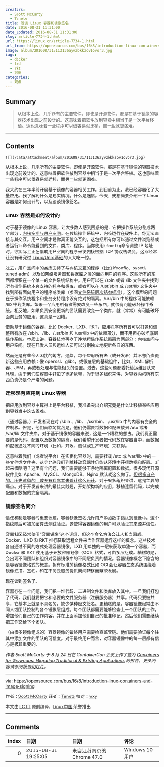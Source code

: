 ```yaml
---
creators:
  - Scott McCarty
  - Tanete
title: 浅谈 Linux 容器和镜像签名
date: 2016-08-31 11:31:00
date_updated: 2016-08-31 11:31:00
slug: article-7734-1.html
url: https://linux.cn/article-7734-1.html
url_from: https://opensource.com/bus/16/8/introduction-linux-containers-and-image-signing
image: album/201608/31/113136ayvzbkkzov1ovor3.jpg
tags:
  - docker
  - lxd
  - rkt
  - 容器
categories:
  - 观点
---
```


## Summary

> 从根本上说，几乎所有的主要软件，即使是开源软件，都是在基于镜像的容器技术出现之前设计的。这意味着把软件放到容器中相当于是一次平台移植。这也意味着一些程序可以很容易就迁移，而一些就更困难。

***

<!-- more -->

## Contents

`![](/data/attachment/album/201608/31/113136ayvzbkkzov1ovor3.jpg)`

从根本上说，几乎所有的主要软件，即使是开源软件，都是在基于镜像的容器技术出现之前设计的。这意味着把软件放到容器中相当于是一次平台移植。这也意味着一些程序可以很容易就迁移，[而另一些就更困难](http://rhelblog.redhat.com/2016/04/21/architecting-containers-part-4-workload-characteristics-and-candidates-for-containerization/)。

我大约在三年半前开展基于镜像的容器相关工作。到目前为止，我已经容器化了大量应用。我了解到什么是现实情况，什么是迷信。今天，我想简要介绍一下 Linux 容器是如何设计的，以及谈谈镜像签名。

### Linux 容器是如何设计的

对于基于镜像的 Linux 容器，让大多数人感到困惑的是，它把操作系统分割成两个部分：[内核空间与用户空间](http://rhelblog.redhat.com/2015/07/29/architecting-containers-part-1-user-space-vs-kernel-space/)。在传统操作系统中，内核运行在硬件上，你无法直接与其交互。用户空间才是你真正能交互的，这包括所有你可以通过文件浏览器或者运行`ls`命令能看到的文件、类库、程序。当你使用`ifconfig`命令调整 IP 地址时，你实际上正在借助用户空间的程序来使内核根据 TCP 协议栈改变。这点经常让没有研究过 [Linux/Unix 基础](http://rhelblog.redhat.com/tag/architecting-containers/)的人大吃一惊。

过去，用户空间中的类库支持了与内核交互的程序（比如 ifconfig、sysctl、tuned-adm）以及如网络服务器和数据库之类的面向用户的程序。这些所有的东西都堆积在一个单一的文件系统结构中。用户可以在 /sbin 或者 /lib 文件夹中找到所有操作系统本身支持的程序和类库，或者可以在 /usr/sbin 或 /usr/lib 文件夹中找到所有面向用户的程序或类库（参阅[文件系统层次结构标准](https://linux.cn/article-6132-1.html)）。这个模型的问题在于操作系统程序和业务支持程序没有绝对的隔离。/usr/bin 中的程序可能依赖 /lib 中的类库。如果一个应用所有者需要改变一些东西，就很有可能破坏操作系统。相反地，如果负责安全更新的团队需要改变一个类库，就（常常）有可能破坏面向业务的应用。这真是一团糟。

借助基于镜像的容器，比如 Docker、LXD、RKT，应用程序所有者可以打包和调整所有放在 /sbin、/lib、/usr/bin 和 /usr/lib 中的依赖部分，而不用担心破坏底层操作系统。本质上讲，容器技术再次干净地将操作系统隔离为两部分：内核空间与用户空间。现在开发人员和运维人员可以分别独立地更新各自的东西。

然而还是有些令人困扰的地方。通常，每个应用所有者（或开发者）并不想负责更新这些应用依赖：像 openssl、glibc，或很底层的基础组件，比如，XML 解析器、JVM，再或者处理与性能相关的设置。过去，这些问题都委托给运维团队来处理。由于我们在容器中打包了很多依赖，对于很多组织来讲，对容器内的所有东西负责仍是个严峻的问题。

### 迁移现有应用到 Linux 容器

把应用放到容器中算得上是平台移植，我准备突出介绍究竟是什么让移植某些应用到容器当中这么困难。

（通过容器，）开发者现在对 /sbin 、/lib、 /usr/bin、 /usr/lib 中的内容有完全的控制权。但是，他们面临的挑战是，他们仍需要将数据和配置放到 /etc 或者 /var/lib 文件夹中。对于基于镜像的容器来说，这是一个糟糕的想法。我们真正需要的是代码、配置以及数据的隔离。我们希望开发者把代码放在容器当中，而数据和配置通过不同的环境（比如，开发、测试或生产环境）来获得。

这意味着我们（或者说平台）在实例化容器时，需要挂载 /etc 或 /var/lib 中的一些文件或文件夹。这会允许我们到处移动容器并仍能从环境中获得数据和配置。听起来很酷吧？这里有个问题，我们需要能够干净地隔离配置和数据。很多现代开源软件比如 Apache、MySQL、MongoDB、Nginx 默认就这么做了。[但很多自产的、历史遗留的、或专有程序并未默认这么设计](http://rhelblog.redhat.com/2016/04/21/architecting-containers-part-4-workload-characteristics-and-candidates-for-containerization/)。对于很多组织来讲，这是主要的痛点。对于开发者来讲的最佳实践是，开始架构新的应用，移植遗留代码，以完成配置和数据的完全隔离。

### 镜像签名简介

信任机制是容器的重要议题。容器镜像签名允许用户添加数字指纹到镜像中。这个指纹随后可被加密算法测试验证。这使得容器镜像的用户可以验证其来源并信任。

容器社区经常使用“容器镜像”这个词组，但这个命名方法会让人相当困惑。Docker、LXD 和 RKT 推行获取远程文件来当作容器运行这样的概念。这些技术各自通过不同的方式处理容器镜像。LXD 用单独的一层来获取单独一个容器，而 Docker 和 RKT 使用基于开放容器镜像（OCI）格式，可由多层组成。糟糕的是，会出现不同团队和组织对容器镜像中的不同层负责的情况。容器镜像概念下隐含的是容器镜像格式的概念。拥有标准的镜像格式比如 OCI 会让容器生态系统围绕着镜像扫描、签名，和在不同云服务提供商间转移而繁荣发展。

现在谈到签名了。

容器存在一个问题，我们把一堆代码、二进制文件和类库放入其中。一旦我们打包了代码，我们就要把它和必要的文件服务器（注册服务器）共享。代码只要被共享，它基本上就是不具名的，缺少某种密文签名。更糟糕的是，容器镜像经常由不同人或团队控制的各个镜像层组成。每个团队都需要能够检查上一个团队的工作，增加他们自己的工作内容，并在上面添加他们自己的批准印记。然后他们需要继续把工作交给下个团队。

（由很多镜像组成的）容器镜像的最终用户需要检查监管链。他们需要验证每个往其中添加文件的团队的可信度。对于最终用户而言，对容器镜像中的每一层都有信心是极其重要的。

*作者 Scott McCarty 于 8 月 24 日在 ContainerCon 会议上作了题为 [Containers for Grownups: Migrating Traditional & Existing Applications](https://lcccna2016.sched.org/event/7JUc/containers-for-grownups-migrating-traditional-existing-applications-scott-mccarty-red-hat) 的报告，更多内容请参阅报告[幻灯片](http://schd.ws/hosted_files/lcccna2016/91/Containers%20for%20Grownups_%20Migrating%20Traditional%20%26%20Existing%20Applications.pdf)。*

---

via: <https://opensource.com/bus/16/8/introduction-linux-containers-and-image-signing>

作者：[Scott McCarty](https://opensource.com/users/fatherlinux) 译者：[Tanete](https://github.com/Tanete) 校对：[wxy](https://github.com/wxy)

本文由 [LCTT](https://github.com/LCTT/TranslateProject) 原创编译，[Linux中国](https://linux.cn/) 荣誉推出

***

## Comments

|   index | 日期                | 日期                                       | 评论                                                                                                                                                                                                                                         |
|--------:|:--------------------|:-------------------------------------------|:---------------------------------------------------------------------------------------------------------------------------------------------------------------------------------------------------------------------------------------------|
|       0 | 2016-08-31 19:25:05 | 来自江苏南京的 Chrome 47.0|Windows 10 用户 | Docker 的问题还很多：初始镜像太大，构建时间过长，僵尸进程，依赖问题。归根结底还是 linux 的历史遗留问题。特别是那个依赖，鬼知道在一台机器上测试正常的镜像，在其他机器上能否正常运行。如果不是为了玩儿 Docker 空间我是不会研究它的。坑太深了。 |
